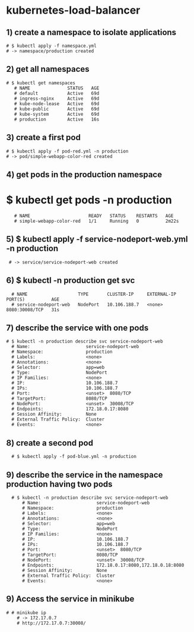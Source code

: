 # kubernetes-load-balancer

  ## 1) create a namespace to isolate applications
    # $ kubectl apply -f namespace.yml 
    # -> namespace/production created

  ## 2) get all namespaces 
    # $ kubectl get namespaces
       # NAME              STATUS   AGE
       # default           Active   69d
       # ingress-nginx     Active   69d
       # kube-node-lease   Active   69d
       # kube-public       Active   69d
       # kube-system       Active   69d
       # production        Active   16s
       
  ## 3) create a first pod
    # $ kubectl apply -f pod-red.yml -n production
    # -> pod/simple-webapp-color-red created
    
  ## 4) get pods in the production namespace
   # $ kubectl get pods -n production 
       # NAME                      READY   STATUS    RESTARTS   AGE
       # simple-webapp-color-red   1/1     Running   0          2m22s
       
  ## 5) $ kubectl apply -f service-nodeport-web.yml -n production
     # -> service/service-nodeport-web created
     
  ## 6) $ kubectl -n production get svc
      # NAME                   TYPE       CLUSTER-IP     EXTERNAL-IP   PORT(S)          AGE
      # service-nodeport-web   NodePort   10.106.188.7   <none>        8080:30008/TCP   31s
 
  ## 7) describe the service with one pods
    # $ kubectl -n production describe svc service-nodeport-web
      # Name:                     service-nodeport-web
      # Namespace:                production
      # Labels:                   <none>
      # Annotations:              <none>
      # Selector:                 app=web
      # Type:                     NodePort
      # IP Families:              <none>
      # IP:                       10.106.188.7
      # IPs:                      10.106.188.7
      # Port:                     <unset>  8080/TCP
      # TargetPort:               8080/TCP
      # NodePort:                 <unset>  30008/TCP
      # Endpoints:                172.18.0.17:8080
      # Session Affinity:         None
      # External Traffic Policy:  Cluster
      # Events:                   <none>
  ## 8) create a second pod 
      # $ kubectl apply -f pod-blue.yml -n production
  ## 9) describe the service in the namespace production having two pods
      # $ kubectl -n production describe svc service-nodeport-web
          # Name:                     service-nodeport-web
          # Namespace:                production
          # Labels:                   <none>
          # Annotations:              <none>
          # Selector:                 app=web
          # Type:                     NodePort
          # IP Families:              <none>
          # IP:                       10.106.188.7
          # IPs:                      10.106.188.7
          # Port:                     <unset>  8080/TCP
          # TargetPort:               8080/TCP
          # NodePort:                 <unset>  30008/TCP
          # Endpoints:                172.18.0.17:8080,172.18.0.18:8080
          # Session Affinity:         None
          # External Traffic Policy:  Cluster
          # Events:                   <none>
  ## 9) Access the service in minikube
    # # minikube ip 
        # -> 172.17.0.7
        # http://172.17.0.7:30008/

